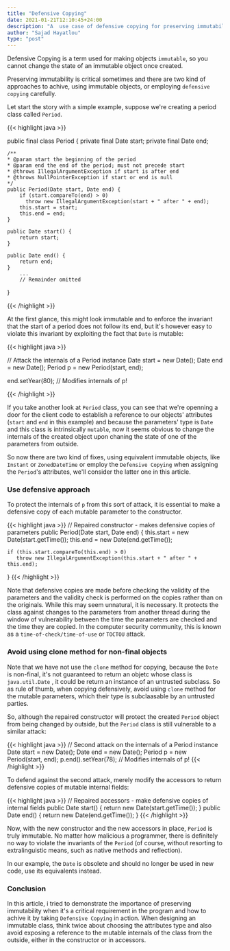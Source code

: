 ```yaml
---
title: "Defensive Copying"
date: 2021-01-21T12:10:45+24:00
description: "A  use case of defensive copying for preserving immutability"
author: "Sajad Hayatlou"
type: "post"
---
```


Defensive Copying is a term used for making objects `immutable`, so you cannot change the state of an immutable object once created.

Preserving immutability is critical sometimes and there are two kind of approaches to achive, using immutable objects, or employing `defensive copying` carefully.

Let start the story with a simple example, suppose we're creating a period class called `Period`.

{{< highlight java >}}

public final class Period {
	private final Date start;
	private final Date end;

	/**
	* @param start the beginning of the period
	* @param end the end of the period; must not precede start
	* @throws IllegalArgumentException if start is after end
	* @throws NullPointerException if start or end is null
	*/
	public Period(Date start, Date end) {
		if (start.compareTo(end) > 0)
		  throw new IllegalArgumentException(start + " after " + end);
		this.start = start;
		this.end = end;
	}

	public Date start() {
		return start;
	}

	public Date end() {
		return end;
	}
		...
		// Remainder omitted
}

{{< /highlight >}}



At the first glance, this might look immutable and to enforce the invariant that the start of a period does not follow its end, but it's however easy to violate this invariant by exploiting the fact that `Date` is mutable:

{{< highlight java >}}

// Attack the internals of a Period instance
Date start = new Date();
Date end = new Date();
Period p = new Period(start, end);

end.setYear(80); // Modifies internals of p!


{{< /highlight >}}

If you take another look at `Period` class, you can see that we're openning a door for the client code to establish a reference to our objects' attributes (`start` and `end` in this example) and because the parameters' type is `Date` and this class is intrinsically `mutable`, now it seems obvious to change the internals of the created object upon chaning the state of one of the parameters from outside.

So now there are two kind of fixes, using equivalent immutable objects, like `Instant` or `ZonedDateTime` or employ the `Defensive Copying` when assigning the `Period`'s attributes, we'll consider the latter one in this article.

### Use defensive approach
To protect the internals of `p` from this sort of attack, it is essential to make a defensive copy of each mutable parameter to the constructor.

{{< highlight java >}}
// Repaired constructor - makes defensive copies of parameters
public Period(Date start, Date end) {
	this.start = new Date(start.getTime());
	this.end = new Date(end.getTime());

	if (this.start.compareTo(this.end) > 0) 
	   throw new IllegalArgumentException(this.start + " after " + this.end);
}
{{< /highlight >}}


Note that defensive copies are made before checking the validity of the parameters and the validity check is performed on the copies rather than on the originals.
While this may seem unnatural, it is necessary. It protects the class against changes to the parameters from another thread during the window of vulnerability between the time the parameters are checked and the time they are copied. In the computer security community, this is known as a `time-of-check/time-of-use` or `TOCTOU` attack.

### Avoid using clone method for non-final objects

Note that we have not use the `clone` method for copying, because the `Date` is non-final, it's not guaranteed to return an objetc whose class is `java.util.Date` , it could be return an instance of an untrusted subclass. So as rule of thumb, when copying defensively, avoid using `clone` method for the mutable parameters, which their type is subclaasable by an untrusted parties.

So, although the repaired constructor will protect the created `Period` object from being changed by outside, but the `Period` class is still vulnerable to a similar attack:

{{< highlight java >}}
// Second attack on the internals of a Period instance
Date start = new Date();
Date end = new Date();
Period p = new Period(start, end);
p.end().setYear(78); // Modifies internals of p!
{{< /highlight >}}

To defend against the second attack, merely modify the accessors to return defensive copies of mutable internal fields:

{{< highlight java >}}
// Repaired accessors - make defensive copies of internal fields
public Date start() {
	return new Date(start.getTime());
}
public Date end() {
	return new Date(end.getTime());
}
{{< /highlight >}}

Now, with the new constructor and the new accessors in place, `Period` is truly immutable. No matter how malicious a programmer, there is definitely no way to violate the invariants of the `Period` (of course, without resorting to extralinguistic means, such as native methods and reflection).

In our example, the `Date` is obsolete and should no longer be used in new code, use its equivalents instead.


### Conclusion

In this article, i tried to demonstrate the importance of preserving immutability when it's a critical requirement in the program and how to achive it by taking `Defensive Copying` in action. When designing an immutable class, think twice about choosing the attributes type and also avoid exposing a reference to the mutable internals of the class from the outside, either in the constructor or in accessors.

